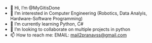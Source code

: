 - 👋 Hi, I’m @MyGitisDone
- 👀 I’m interested in Computer Engineering (Robotics, Data Analyis, Hardware-Software Programming)
- 🌱 I’m currently learning Python, C#
- 💞️ I’m looking to collaborate on multiple projects in python
- 📫 How to reach me: EMAIL: mail2pranavss@gmail.com
<!---
MyGitisDone/MyGitisDone is a ✨ special ✨ repository because its `README.md` (this file) appears on your GitHub profile.
You can click the Preview link to take a look at your changes.
--->
